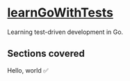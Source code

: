 # [learnGoWithTests](https://quii.gitbook.io/learn-go-with-tests/)

Learning test-driven development in Go.

## Sections covered
Hello, world ✅